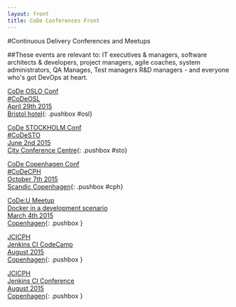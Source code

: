 ```yaml
---
layout: front
title: CoDe Conferences Front
---
```


#Continuous Delivery Conferences and Meetups

##These events are relevant to:
IT executives & managers, software architects & developers, project managers, agile coaches, system administrators, QA Manages, Test managers R&D managers - and everyone who's got DevOps at heart.


[CoDe OSLO Conf<br/>
#CoDeOSL<br/>
April 29th 2015<br/>
Bristol hotel](http://www.code-conf.com/osl15){: .pushbox #osl}

[CoDe STOCKHOLM Conf<br/>
#CoDeSTO<br/>
June 2nd 2015<br/>
City Conference Centre](http://www.code-conf.com/sto15){: .pushbox #sto}

[CoDe Copenhagen Conf<br/>
#CoDeCPH<br/>
October 7th 2015<br/>
Scandic Copenhagen](http://www.code-conf.com/cph15){: .pushbox #cph}

[CoDe:U Meetup<br/>
Docker in a development scenario<br/>
March 4th 2015<br/>
Copenhagen](http://www.meetup.com/Docker-Copenhagen/events/220457268/){: .pushbox }

[JCICPH<br/>
Jenkins CI CodeCamp<br/>
August 2015<br/>
Copenhagen](){: .pushbox }

[JCICPH<br/>
Jenkins CI Conference<br/>
August 2015<br/>
Copenhagen](){: .pushbox }

